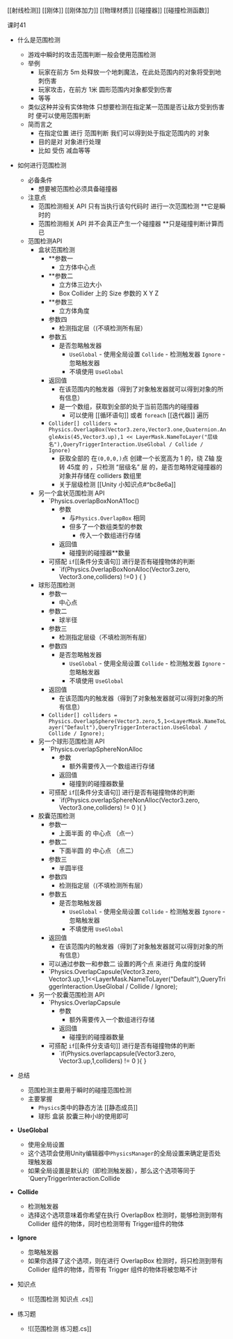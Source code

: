 
[[射线检测]]
[[刚体]]
[[刚体加力]]
[[物理材质]]
[[碰撞器]]
[[碰撞检测函数]]

课时41

- 什么是范围检测
	- 游戏中瞬时的攻击范围判断一般会使用范围检测
	- 举例
		- 玩家在前方 5m 处释放一个地刺魔法，在此处范围内的对象将受到地刺伤害
		- 玩家攻击，在前方 1米 圆形范围内对象都受到伤害
		- 等等
	- 类似这种并没有实体物体 只想要检测在指定某一范围是否让敌方受到伤害时 便可以使用范围判断
	- 简而言之
		- 在指定位置 进行 范围判断 我们可以得到处于指定范围内的 对象
		- 目的是对 对象进行处理
		- 比如 受伤 减血等等
- 如何进行范围检测
	- 必备条件
		- 想要被范围检必须具备碰撞器
	- 注意点
		- 范围检测相关 API 只有当执行该句代码时 进行一次范围检测 **它是瞬时的
		- 范围检测相关 API 并不会真正产生一个碰撞器 **只是碰撞判断计算而已
	- 范围检测API
		- 盒状范围检测
			- **参数一
				- 立方体中心点
			- **参数二
				- 立方体三边大小
				- Box Collider 上的 Size 参数的 X Y Z
			- **参数三
				- 立方体角度
			- 参数四
				- 检测指定层（(不填检测所有层）
			- 参数五
				- 是否忽略触发器 
					- `UseGlobal` - 使用全局设置 `Collide` - 检测触发器  `Ignore` - 忽略触发器 
					- 不填使用 `UseGlobal`
			- 返回值
				- 在该范围内的触发器（得到了对象触发器就可以得到对象的所有信息）
				- 是一个数组，获取到全部的处于当前范围内的碰撞器
					- 可以使用  [[循环语句]] 或者 `foreach` [[迭代器]] 遍历
			- `Collider[] colliders = Physics.OverlapBox(Vector3.zero,Vector3.one,Quaternion.AngleAxis(45,Vector3.up),1 << LayerMask.NameToLayer("层级名"),QueryTriggerInteraction.UseGlobal / Collide / Ignore)`
				- 获取全部的 在`(0,0,0,)`点 创建一个长宽高为 1 的，绕 Z轴 旋转 45度 的 ，只检测 “层级名” 层 的，是否忽略特定碰撞器的 对象并存储在 colliders 数组里
				- 关于层级检测 [[Unity 小知识点#^bc8e6a]]
		- 另一个盒状范围检测 API
			- `Physics.overlapBoxNonA11oc()
				- 参数
					- 与`Physics.OverlapBox` 相同
					- 但多了一个数组类型的参数
						- 传入一个数组进行存储
				- 返回值
					- 碰撞到的碰撞器**数量
			- 可搭配 `if`[[条件分支语句]] 进行是否有碰撞物体的判断
				- `if(Physics.0verlapBoxNonAlloc(Vector3.zero, Vector3.one,colliders) !=0 ) { }
		- 球形范围检测
			- 参数一
				- 中心点
			- 参数二
				- 球半径
			- 参数三
				- 检测指定层级（不填检测所有层）
			- 参数四
				- 是否忽略触发器 
					- `UseGlobal` - 使用全局设置 `Collide` - 检测触发器  `Ignore` - 忽略触发器 
					- 不填使用 `UseGlobal`
			- 返回值
				- 在该范围内的触发器（得到了对象触发器就可以得到对象的所有信息）
			- `Collider[] colliders = Physics.OverlapSphere(Vector3.zero,5,1<<LayerMask.NameToLayer("Default"),QueryTriggerInteraction.UseGlobal / Collide / Ignore);`
		- 另一个球形范围检测 API
			- `Physics.overlapSphereNonAlloc
				- 参数
					- 额外需要传入一个数组进行存储
				- 返回值
					- 碰撞到的碰撞器数量
			- 可搭配 `if`[[条件分支语句]] 进行是否有碰撞物体的判断
				- `if(Physics.overlapSphereNonAlloc(Vector3.zero, Vector3.one,colliders) != 0 ){ }
		- 胶囊范围检测
			- 参数一
				- 上面半面 的 中心点 （点一）
			- 参数二
				- 下面半圆 的 中心点 （点二）
			- 参数三
				- 半圆半径
			- 参数四
				- 检测指定层（(不填检测所有层）
			- 参数五
				- 是否忽略触发器 
					- `UseGlobal` - 使用全局设置 `Collide` - 检测触发器  `Ignore` - 忽略触发器 
					- 不填使用 `UseGlobal`
			- 返回值
				- 在该范围内的触发器（得到了对象触发器就可以得到对象的所有信息）
			- 可以通过参数一和参数二 设置的两个点 来进行 角度的旋转
			- `Physics.OverlapCapsule(Vector3.zero, Vector3.up,1,1<<LayerMask.NameToLayer("Default"),QueryTriggerInteraction.UseGlobal / Collide / Ignore);
		- 另一个胶囊范围检测 API
			- `Physics.OverlapCapsule
				- 参数
					- 额外需要传入一个数组进行存储
				- 返回值
					- 碰撞到的碰撞器数量
			- 可搭配 `if`[[条件分支语句]] 进行是否有碰撞物体的判断
				- `if(Physics.overlapcapsule(Vector3.zero, Vector3.up,1,colliders) != 0 ){ }
- 总结
	- 范围检测主要用于瞬时的碰撞范围检测
	- 主要掌握
		- `Physics`类中的静态方法 [[静态成员]]
		- 球形 盒装 胶囊三种小I的使用即可

-  **UseGlobal**
	- 使用全局设置
	- 这个选项会使用Unity编辑器中`PhysicsManager`的全局设置来确定是否处理触发器
	- 如果全局设置是默认的（即检测触发器），那么这个选项等同于`QueryTriggerInteraction.Collide
- **Collide**
	- 检测触发器
	- 选择这个选项意味着你希望在执行 OverlapBox 检测时，能够检测到带有 Collider 组件的物体，同时也检测带有 Trigger组件的物体
- **Ignore**
	-  忽略触发器
	- 如果你选择了这个选项，则在进行 OverlapBox 检测时，将只检测到带有 Collider 组件的物体，而带有 Trigger 组件的物体将被忽略不计

- 知识点
	- ![[范围检测 知识点 .cs]]

- 练习题
	- ![[范围检测 练习题.cs]]